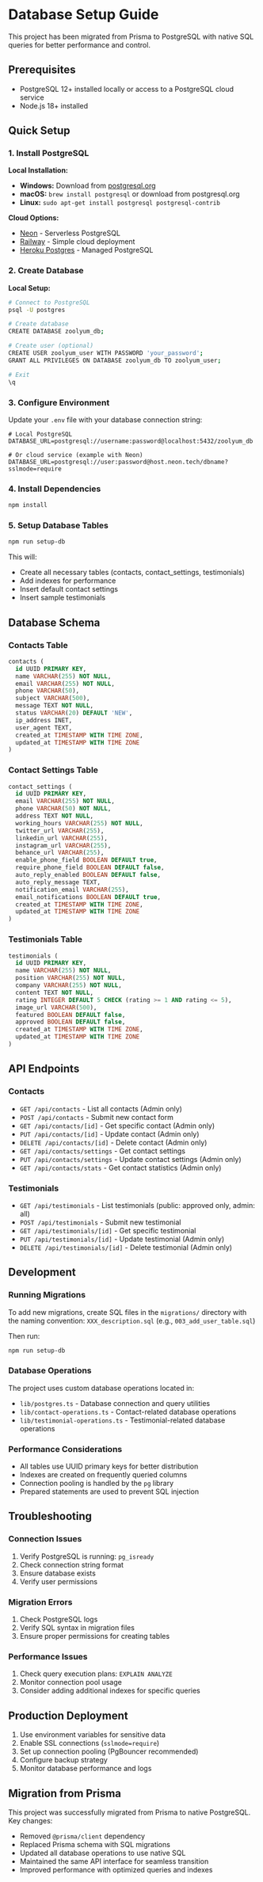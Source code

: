 # Database Setup Guide

This project has been migrated from Prisma to PostgreSQL with native SQL queries for better performance and control.

## Prerequisites

- PostgreSQL 12+ installed locally or access to a PostgreSQL cloud service
- Node.js 18+ installed

## Quick Setup

### 1. Install PostgreSQL

**Local Installation:**
- **Windows:** Download from [postgresql.org](https://www.postgresql.org/download/windows/)
- **macOS:** `brew install postgresql` or download from postgresql.org
- **Linux:** `sudo apt-get install postgresql postgresql-contrib`

**Cloud Options:**
- [Neon](https://neon.tech/) - Serverless PostgreSQL
- [Railway](https://railway.app/) - Simple cloud deployment
- [Heroku Postgres](https://www.heroku.com/postgres) - Managed PostgreSQL

### 2. Create Database

**Local Setup:**
```bash
# Connect to PostgreSQL
psql -U postgres

# Create database
CREATE DATABASE zoolyum_db;

# Create user (optional)
CREATE USER zoolyum_user WITH PASSWORD 'your_password';
GRANT ALL PRIVILEGES ON DATABASE zoolyum_db TO zoolyum_user;

# Exit
\q
```

### 3. Configure Environment

Update your `.env` file with your database connection string:

```env
# Local PostgreSQL
DATABASE_URL=postgresql://username:password@localhost:5432/zoolyum_db

# Or cloud service (example with Neon)
DATABASE_URL=postgresql://user:password@host.neon.tech/dbname?sslmode=require
```

### 4. Install Dependencies

```bash
npm install
```

### 5. Setup Database Tables

```bash
npm run setup-db
```

This will:
- Create all necessary tables (contacts, contact_settings, testimonials)
- Add indexes for performance
- Insert default contact settings
- Insert sample testimonials

## Database Schema

### Contacts Table
```sql
contacts (
  id UUID PRIMARY KEY,
  name VARCHAR(255) NOT NULL,
  email VARCHAR(255) NOT NULL,
  phone VARCHAR(50),
  subject VARCHAR(500),
  message TEXT NOT NULL,
  status VARCHAR(20) DEFAULT 'NEW',
  ip_address INET,
  user_agent TEXT,
  created_at TIMESTAMP WITH TIME ZONE,
  updated_at TIMESTAMP WITH TIME ZONE
)
```

### Contact Settings Table
```sql
contact_settings (
  id UUID PRIMARY KEY,
  email VARCHAR(255) NOT NULL,
  phone VARCHAR(50) NOT NULL,
  address TEXT NOT NULL,
  working_hours VARCHAR(255) NOT NULL,
  twitter_url VARCHAR(255),
  linkedin_url VARCHAR(255),
  instagram_url VARCHAR(255),
  behance_url VARCHAR(255),
  enable_phone_field BOOLEAN DEFAULT true,
  require_phone_field BOOLEAN DEFAULT false,
  auto_reply_enabled BOOLEAN DEFAULT false,
  auto_reply_message TEXT,
  notification_email VARCHAR(255),
  email_notifications BOOLEAN DEFAULT true,
  created_at TIMESTAMP WITH TIME ZONE,
  updated_at TIMESTAMP WITH TIME ZONE
)
```

### Testimonials Table
```sql
testimonials (
  id UUID PRIMARY KEY,
  name VARCHAR(255) NOT NULL,
  position VARCHAR(255) NOT NULL,
  company VARCHAR(255) NOT NULL,
  content TEXT NOT NULL,
  rating INTEGER DEFAULT 5 CHECK (rating >= 1 AND rating <= 5),
  image_url VARCHAR(500),
  featured BOOLEAN DEFAULT false,
  approved BOOLEAN DEFAULT false,
  created_at TIMESTAMP WITH TIME ZONE,
  updated_at TIMESTAMP WITH TIME ZONE
)
```

## API Endpoints

### Contacts
- `GET /api/contacts` - List all contacts (Admin only)
- `POST /api/contacts` - Submit new contact form
- `GET /api/contacts/[id]` - Get specific contact (Admin only)
- `PUT /api/contacts/[id]` - Update contact (Admin only)
- `DELETE /api/contacts/[id]` - Delete contact (Admin only)
- `GET /api/contacts/settings` - Get contact settings
- `PUT /api/contacts/settings` - Update contact settings (Admin only)
- `GET /api/contacts/stats` - Get contact statistics (Admin only)

### Testimonials
- `GET /api/testimonials` - List testimonials (public: approved only, admin: all)
- `POST /api/testimonials` - Submit new testimonial
- `GET /api/testimonials/[id]` - Get specific testimonial
- `PUT /api/testimonials/[id]` - Update testimonial (Admin only)
- `DELETE /api/testimonials/[id]` - Delete testimonial (Admin only)

## Development

### Running Migrations

To add new migrations, create SQL files in the `migrations/` directory with the naming convention:
`XXX_description.sql` (e.g., `003_add_user_table.sql`)

Then run:
```bash
npm run setup-db
```

### Database Operations

The project uses custom database operations located in:
- `lib/postgres.ts` - Database connection and query utilities
- `lib/contact-operations.ts` - Contact-related database operations
- `lib/testimonial-operations.ts` - Testimonial-related database operations

### Performance Considerations

- All tables use UUID primary keys for better distribution
- Indexes are created on frequently queried columns
- Connection pooling is handled by the `pg` library
- Prepared statements are used to prevent SQL injection

## Troubleshooting

### Connection Issues
1. Verify PostgreSQL is running: `pg_isready`
2. Check connection string format
3. Ensure database exists
4. Verify user permissions

### Migration Errors
1. Check PostgreSQL logs
2. Verify SQL syntax in migration files
3. Ensure proper permissions for creating tables

### Performance Issues
1. Check query execution plans: `EXPLAIN ANALYZE`
2. Monitor connection pool usage
3. Consider adding additional indexes for specific queries

## Production Deployment

1. Use environment variables for sensitive data
2. Enable SSL connections (`sslmode=require`)
3. Set up connection pooling (PgBouncer recommended)
4. Configure backup strategy
5. Monitor database performance and logs

## Migration from Prisma

This project was successfully migrated from Prisma to native PostgreSQL. Key changes:

- Removed `@prisma/client` dependency
- Replaced Prisma schema with SQL migrations
- Updated all database operations to use native SQL
- Maintained the same API interface for seamless transition
- Improved performance with optimized queries and indexes
